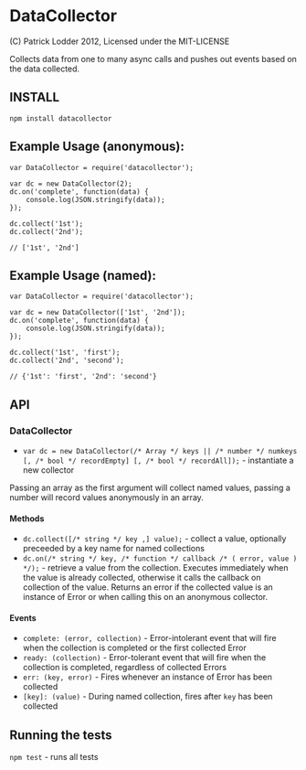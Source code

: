 DataCollector
=============

(C) Patrick Lodder 2012, Licensed under the MIT-LICENSE

Collects data from one to many async calls and pushes out events based on the data collected.

INSTALL
-------
`npm install datacollector`

## Example Usage (anonymous):

	var DataCollector = require('datacollector');
	
	var dc = new DataCollector(2);
	dc.on('complete', function(data) {
		console.log(JSON.stringify(data));
	});
	
	dc.collect('1st');
	dc.collect('2nd');
	
	// ['1st', '2nd']

## Example Usage (named):

	var DataCollector = require('datacollector');
	
	var dc = new DataCollector(['1st', '2nd']);
	dc.on('complete', function(data) {
		console.log(JSON.stringify(data));
	});	

	dc.collect('1st', 'first');
	dc.collect('2nd', 'second');
	
	// {'1st': 'first', '2nd': 'second'}

API
---

### DataCollector

* `var dc = new DataCollector(/* Array */ keys || /* number */ numkeys [, /* bool */ recordEmpty] [, /* bool */ recordAll]);` - instantiate a new collector

Passing an array as the first argument will collect named values, passing a number will record values anonymously in an array.

#### Methods

* `dc.collect([/* string */ key ,] value);` - collect a value, optionally preceeded by a key name for named collections
* `dc.on(/* string */ key, /* function */ callback /* ( error, value ) */);` - retrieve a value from the collection. Executes immediately when the value is already collected, otherwise it calls the callback on collection of the value. Returns an error if the collected value is an instance of Error or when calling this on an anonymous collector.

#### Events

* `complete: (error, collection)` - Error-intolerant event that will fire when the collection is completed or the first collected Error
* `ready: (collection)` - Error-tolerant event that will fire when the collection is completed, regardless of collected Errors
* `err: (key, error)` - Fires whenever an instance of Error has been collected
* `[key]: (value)` - During named collection, fires after `key` has been collected

Running the tests
-----------------
`npm test` - runs all tests
